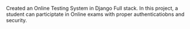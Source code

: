 Created an Online Testing System in Django Full stack. In this project, a student can participtate in Online exams with proper authenticatiobns and security.
